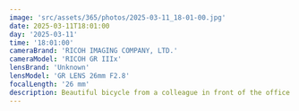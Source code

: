 ```yaml
---
image: 'src/assets/365/photos/2025-03-11_18-01-00.jpg'
date: 2025-03-11T18:01:00
day: '2025-03-11'
time: '18:01:00'
cameraBrand: 'RICOH IMAGING COMPANY, LTD.'
cameraModel: 'RICOH GR IIIx'
lensBrand: 'Unknown'
lensModel: 'GR LENS 26mm F2.8'
focalLength: '26 mm'
description: Beautiful bicycle from a colleague in front of the office.
---
```

